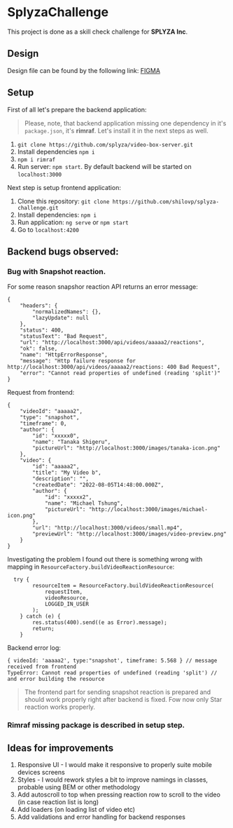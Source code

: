 # SplyzaChallenge

This project is done as a skill check challenge for **SPLYZA Inc**. 

## Design

Design file can be found by the following link: [FIGMA](https://www.figma.com/file/rl0Uj2w5GWfDBWxGsDkdWJ/DC%E2%9C%85-WEB-CHALLENGE-(design)?type=design&node-id=0-1&mode=design&t=kD8PaBxfLw7mxR36-0)

## Setup

First of all let's prepare the backend application:

>Please, note, that backend application missing one dependency in it's `package.json`, it's **rimraf**. Let's install it in the next steps as well.

1. `git clone https://github.com/splyza/video-box-server.git`
2. Install dependencies `npm i`
3. `npm i rimraf`
4. Run server: `npm start`. By default backend will be started on `localhost:3000`

Next step is setup frontend application:

1. Clone this repository: `git clone https://github.com/shilovp/splyza-challenge.git`
2. Install dependencies: `npm i`
3. Run application: `ng serve` or `npm start`
4. Go to `localhost:4200`

## Backend bugs observed:

### Bug with Snapshot reaction. 

For some reason snapshor reaction API returns an error message: 

```
{
    "headers": {
        "normalizedNames": {},
        "lazyUpdate": null
    },
    "status": 400,
    "statusText": "Bad Request",
    "url": "http://localhost:3000/api/videos/aaaaa2/reactions",
    "ok": false,
    "name": "HttpErrorResponse",
    "message": "Http failure response for http://localhost:3000/api/videos/aaaaa2/reactions: 400 Bad Request",
    "error": "Cannot read properties of undefined (reading 'split')"
}

```

Request from frontend:

```
{
    "videoId": "aaaaa2",
    "type": "snapshot",
    "timeframe": 0,
    "author": {
        "id": "xxxxx0",
        "name": "Tanaka Shigeru",
        "pictureUrl": "http://localhost:3000/images/tanaka-icon.png"
    },
    "video": {
        "id": "aaaaa2",
        "title": "My Video b",
        "description": "",
        "createdDate": "2022-08-05T14:48:00.000Z",
        "author": {
            "id": "xxxxx2",
            "name": "Michael Tshung",
            "pictureUrl": "http://localhost:3000/images/michael-icon.png"
        },
        "url": "http://localhost:3000/videos/small.mp4",
        "previewUrl": "http://localhost:3000/images/video-preview.png"
    }
}
```

Investigating the problem I found out there is something wrong with mapping in `ResourceFactory.buildVideoReactionResource`: 

```
  try {
        resourceItem = ResourceFactory.buildVideoReactionResource(
            requestItem,
            videoResource,
            LOGGED_IN_USER
        );
    } catch (e) {
        res.status(400).send((e as Error).message);
        return;
    }
```

Backend error log: 
```
{ videoId: 'aaaaa2', type:"snapshot', timeframe: 5.568 } // message received from frontend
TypeError: Cannot read properties of undefined (reading 'split') // and error building the resource
```

>The frontend part for sending snapshot reaction is prepared and should work properly right after backend is fixed. Fow now only Star reaction works properly.

### Rimraf missing package is described in setup step.

## Ideas for improvements

1. Responsive UI - I would make it responsive to properly suite mobile devices screens
2. Styles - I would rework styles a bit to improve namings in classes, probable using BEM or other methodology
3. Add autoscroll to top when pressing reaction row to scroll to the video (in case reaction list is long)
4. Add loaders (on loading list of video etc)
5. Add validations and error handling for backend responses
